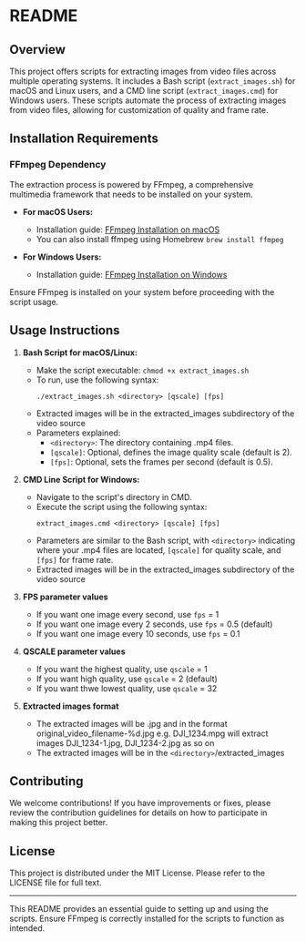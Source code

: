 # README

## Overview

This project offers scripts for extracting images from video files across multiple operating systems. It includes a Bash script (`extract_images.sh`) for macOS and Linux users, and a CMD line script (`extract_images.cmd`) for Windows users. These scripts automate the process of extracting images from video files, allowing for customization of quality and frame rate.

## Installation Requirements

### FFmpeg Dependency

The extraction process is powered by FFmpeg, a comprehensive multimedia framework that needs to be installed on your system.

- **For macOS Users:**
  - Installation guide: [FFmpeg Installation on macOS](https://ffmpeg.org/download.html#build-mac)
  - You can also install ffmpeg using Homebrew `brew install ffmpeg`

- **For Windows Users:**
  - Installation guide: [FFmpeg Installation on Windows](https://ffmpeg.org/download.html#build-windows)

Ensure FFmpeg is installed on your system before proceeding with the script usage.

## Usage Instructions

1. **Bash Script for macOS/Linux:**
   - Make the script executable: `chmod +x extract_images.sh`
   - To run, use the following syntax:
     ```
     ./extract_images.sh <directory> [qscale] [fps]
     ```
   - Extracted images will be in the extracted_images subdirectory of the video source
   - Parameters explained:
     - `<directory>`: The directory containing .mp4 files.
     - `[qscale]`: Optional, defines the image quality scale (default is 2).
     - `[fps]`: Optional, sets the frames per second (default is 0.5).

2. **CMD Line Script for Windows:**
   - Navigate to the script's directory in CMD.
   - Execute the script using the following syntax:
     ```
     extract_images.cmd <directory> [qscale] [fps]
     ```
   - Parameters are similar to the Bash script, with `<directory>` indicating where your .mp4 files are located, `[qscale]` for quality scale, and `[fps]` for frame rate.
   - Extracted images will be in the extracted_images subdirectory of the video source

3. **FPS parameter values**
   - If you want one image every second, use `fps` = 1
   - If you want one image every 2 seconds, use `fps` = 0.5  (default)
   - If you want one image every 10 seconds, use `fps` = 0.1
    
4. **QSCALE parameter values**
   - If you want the highest quality, use `qscale` = 1
   - If you want high quality, use `qscale` = 2  (default)
   - If you want thwe lowest quality, use `qscale` = 32
    
5. **Extracted images format**
    - The extracted images will be .jpg and in the format original_video_filename-%d.jpg e.g. DJI_1234.mpg will extract images DJI_1234-1.jpg, DJI_1234-2.jpg as so on
    - The extracted images will be in the `<directory>`/extracted_images

## Contributing

We welcome contributions! If you have improvements or fixes, please review the contribution guidelines for details on how to participate in making this project better.

## License

This project is distributed under the MIT License. Please refer to the LICENSE file for full text.

---

This README provides an essential guide to setting up and using the scripts. Ensure FFmpeg is correctly installed for the scripts to function as intended.

